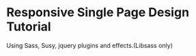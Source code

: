 # Responsive Single Page Design Tutorial
Using Sass, Susy, jquery plugins and effects.(Libsass only)

